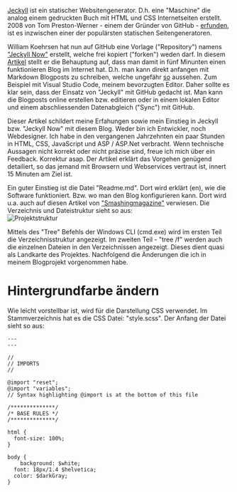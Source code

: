 [Jeckyll](https://jekyllrb.com) ist ein statischer Websitengenerator. D.h. eine "Maschine" die analog einem gedruckten Buch mit HTML und CSS Internetseiten erstellt. 2008 von Tom Preston-Werner - einem der Gründer von GitHub - [erfunden](https://en.wikipedia.org/wiki/Jekyll_(software)), ist es inzwischen einer der populärsten statischen Seitengeneratoren.  

William Koehrsen hat nun auf GitHub eine Vorlage ("Repository") namens ["Jeckyll Now"](https://github.com/barryclark/jekyll-now) erstellt, welche frei kopiert ("forken") weden darf. In diesem [Artikel](https://towardsdatascience.com/five-minutes-to-your-own-website-fd0b43cbd886) stellt er die Behauptung auf, dass man damit in fünf Minunten einen funktionieren Blog im Internet hat. D.h. man kann direkt anfangen mit Markdown Blogposts zu schreiben, welche ungefähr [so](http://www.jekyllnow.com) aussehen. Zum Beispiel mit Visual Studio Code, meinem bevorzugten Editor.  Daher sollte es klar sein, dass der Einsatz von "Jeckyll" mit GitHub gedacht ist. Man kann die Blogposts online erstellen bzw. editieren oder in einem lokalen Editor und einem abschliessenden Datenabgleich ("Sync") mit GitHub.  

Dieser Artikel schildert meine Erfahungen sowie mein Einstieg in Jeckyll bzw. "Jeckyll Now" mit diesem Blog. Weder bin ich Entwickler, noch Webdesigner. Ich habe in den vergangenen Jahrzehnten ein paar Stunden in HTML, CSS, JavaScript und ASP / ASP.Net verbracht. Wenn technische Aussagen nicht korrekt oder nicht präzise sind, freue ich mich über ein Feedback. Korrektur asap. Der Artikel erklärt das Vorgehen genügend detailiert, so das jemand mit Browsern und Webservices vertraut ist, innert 15 Minuten am Ziel ist.  

Ein guter Einstieg ist die Datei "Readme.md". Dort wird erklärt (en), wie die Software funktioniert. Bzw. wo man den Blog konfigurieren kann. Dort wird u.a. auch auf diesen Artikel von ["Smashingmagazine"](https://www.smashingmagazine.com/2014/08/build-blog-jekyll-github-pages/) verwiesen. Die Verzeichnis und Dateistruktur sieht so aus:  
![Projektstruktur](https://github.com/PeterGyger/petergyger.github.io/blob/master/Ein_neuer_Anfang_mit_Jekyll-Now/Verzeichnisstruktur.png)  

Mittels des "Tree" Befehls der Windows CLI (cmd.exe) wird im ersten Teil die Verzeichnisstruktur angezeigt. Im zweiten Teil - "tree /f" werden auch die einzelnen Dateien in den Verzeichnissen angezeigt.  Dieses dient quasi als Landkarte des Projektes. Nachfolgend die Änderungen die ich in meinem Blogprojekt vorgenommen habe.

# Hintergrundfarbe ändern
Wie leicht vorstellbar ist, wird für die Darstellung CSS verwendet. Im Stammverzeichnis hat es die CSS Datei: "style.scss". Der Anfang der Datei sieht so aus:  

```
---
---

//
// IMPORTS
//

@import "reset";
@import "variables";
// Syntax highlighting @import is at the bottom of this file

/**************/
/* BASE RULES */
/**************/

html {
  font-size: 100%;
}

body {
	background: $white;
  font: 18px/1.4 $helvetica;
  color: $darkGray;
}
```  




